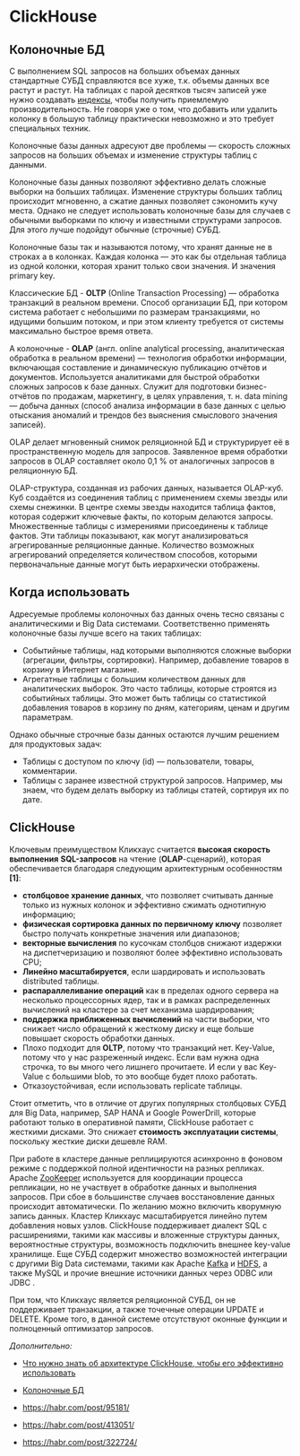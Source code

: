 # ClickHouse

## Колоночные БД

С выполнением SQL запросов на больших объемах данных стандартные СУБД справляются все хуже, т.к. объемы данных все растут и растут. На таблицах с парой десятков тысяч записей уже нужно создавать [индексы](https://ruhighload.com/%d0%98%d0%bd%d0%b4%d0%b5%d0%ba%d1%81%d1%8b+%d0%b2+mysql), чтобы получить приемлемую производительность. Не говоря уже о том, что добавить или удалить колонку в большую таблицу практически невозможно и это требует специальных техник. 

Колоночные базы данных адресуют две проблемы — скорость сложных запросов на больших объемах и изменение структуры таблиц с данными.

Колоночные базы данных позволяют эффективно делать сложные выборки на больших таблицах. Изменение структуры больших таблиц происходит мгновенно, а сжатие данных позволяет сэкономить кучу места. Однако не следует использовать колоночные базы для случаев с обычными выборками по ключу и известными структурами запросов. Для этого лучше подойдут обычные (строчные) СУБД.

Колоночные базы так и называются потому, что хранят данные не в строках а в колонках. Каждая колонка — это как бы отдельная таблица из одной колонки, которая хранит только свои значения. И значения primary key.

Классические БД - **OLTP** (Online Transaction Processing) — обработка транзакций в реальном времени. Способ организации БД, при котором система работает с небольшими по размерам транзакциями, но идущими большим потоком, и при этом клиенту требуется от системы максимально быстрое время ответа. 

А колоночные - **OLAP** (англ. online analytical processing, аналитическая обработка в реальном времени) — технология обработки информации, включающая составление и динамическую публикацию отчётов и документов. Используется аналитиками для быстрой обработки сложных запросов к базе данных. Служит для подготовки бизнес-отчётов по продажам, маркетингу, в целях управления, т. н. data mining — добыча данных (способ анализа информации в базе данных с целью отыскания аномалий и трендов без выяснения смыслового значения записей).

OLAP делает мгновенный снимок реляционной БД и структурирует её в пространственную модель для запросов. Заявленное время обработки запросов в OLAP составляет около 0,1 % от аналогичных запросов в реляционную БД.

OLAP-структура, созданная из рабочих данных, называется OLAP-куб. Куб создаётся из соединения таблиц с применением схемы звезды или схемы снежинки. В центре схемы звезды находится таблица фактов, которая содержит ключевые факты, по которым делаются запросы. Множественные таблицы с измерениями присоединены к таблице фактов. Эти таблицы показывают, как могут анализироваться агрегированные реляционные данные. Количество возможных агрегирований определяется количеством способов, которыми первоначальные данные могут быть иерархически отображены.

## Когда использовать

Адресуемые проблемы колоночных баз данных очень тесно связаны с аналитическими и Big Data системами. Соответственно применять колоночные базы лучше всего на таких таблицах:

- Событийные таблицы, над которыми выполняются сложные выборки (агрегации, фильтры, сортировки). Например, добавление товаров в корзину в Интернет магазине.
- Агрегатные таблицы с большим количеством данных для аналитических выборок. Это часто таблицы, которые строятся из событийных таблицы. Это может быть таблицы со статистикой добавления товаров в корзину по дням, категориям, ценам и другим параметрам.

Однако обычные строчные базы данных остаются лучшим решением для продуктовых задач:

- Таблицы с доступом по ключу (id) — пользователи, товары, комментарии.
- Таблицы с заранее известной структурой запросов. Например, мы знаем, что будем делать выборку из таблицы статей, сортируя их по дате.



## ClickHouse

Ключевым преимуществом Кликхаус считается **высокая скорость выполнения** **SQL-запросов** на чтение (**OLAP**-сценарий), которая обеспечивается благодаря следующим архитектурным особенностям **[1]**:

- **столбцовое хранение данных**, что позволяет считывать данные только из нужных колонок и эффективно сжимать однотипную информацию;
- **физическая сортировка данных по первичному ключу** позволяет быстро получать конкретные значения или диапазонов;
- **векторные вычисления** по кусочкам столбцов снижают издержки на диспетчеризацию и позволяют более эффективно использовать CPU;
- **Линейно масштабируется**, если шардировать и использовать distributed таблицы.
- **распараллеливание операций** как в пределах одного сервера на несколько процессорных ядер, так и в рамках распределенных вычислений на кластере за счет механизма шардирования;
- **поддержка приближенных вычислений** на части выборки, что снижает число обращений к жесткому диску и еще больше повышает скорость обработки данных.
- Плохо подходит для **OLTP**, потому что транзакций нет. Key-Value, потому что у нас разреженный индекс. Если вам нужна одна строчка, то вы много чего лишнего прочитаете. И если у вас Key-Value с большими blob, то это вообще будет плохо работать.
- Отказоустойчивая, если использовать replicate таблицы.

Стоит отметить, что в отличие от других популярных столбцовых СУБД для Big Data, например, SAP HANA и Google PowerDrill, которые работают только в оперативной памяти, ClickHouse работает с жесткими дисками. Это снижает **стоимость эксплуатации системы**, поскольку жесткие диски дешевле RAM.

При работе в кластере данные реплицируются асинхронно в фоновом режиме с поддержкой полной идентичности на разных репликах. Apache [ZooKeeper](https://www.bigdataschool.ru/wiki/zookeeper) используется для координации процесса репликации, но не участвует в обработке данных и выполнения запросов. При сбое в большинстве случаев восстановление данных происходит автоматически. По желанию можно включить кворумную запись данных. Кластер Кликхаус масштабируется линейно путем добавления новых узлов. ClickHouse поддерживает диалект SQL c расширениями, такими как массивы и вложенные структуры данных, вероятностные структуры, возможность подключить внешнее key-value хранилище. Еще СУБД содержит множество возможностей интеграции с другими Big Data системами, такими как Apache [Kafka](https://www.bigdataschool.ru/wiki/kafka) и [HDFS](https://www.bigdataschool.ru/wiki/hdfs), а также MySQL и прочие внешние источники данных через ODBC или JDBC .

При том, что Кликхаус является реляционной СУБД, он не поддерживает транзакции, а также точечные операции UPDATE и DELETE. Кроме того, в данной системе отсутствуют оконные функции и полноценный оптимизатор запросов.



*Дополнительно:*

- [Что нужно знать об архитектуре ClickHouse, чтобы его эффективно использовать](https://habr.com/ru/post/509540/)

- [Колоночные БД](https://highload.today/kolonochnye-bazy-dannykh/)

- https://habr.com/post/95181/

- https://habr.com/post/413051/

- https://habr.com/post/322724/

  